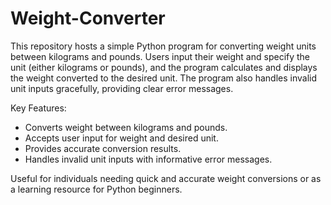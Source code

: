 # Weight-Converter

This repository hosts a simple Python program for converting weight units between kilograms and pounds. Users input their weight and specify the unit (either kilograms or pounds), and the program calculates and displays the weight converted to the desired unit. The program also handles invalid unit inputs gracefully, providing clear error messages.

Key Features:

- Converts weight between kilograms and pounds.
- Accepts user input for weight and desired unit.
- Provides accurate conversion results.
- Handles invalid unit inputs with informative error messages.

Useful for individuals needing quick and accurate weight conversions or as a learning resource for Python beginners.







